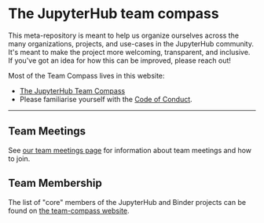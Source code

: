 # The JupyterHub team compass

This meta-repository is meant to help us organize ourselves across the many organizations,
projects, and use-cases in the JupyterHub community. It's meant to make the project more
welcoming, transparent, and inclusive. If you've got an idea for how this can be improved,
please reach out!

Most of the Team Compass lives in this website:

* [The JupyterHub Team Compass](http://jupyterhub-team-compass.readthedocs.io/)
* Please familiarise yourself with the [Code of Conduct](https://jupyter.org/governance/conduct/code_of_conduct.html).

---

## Team Meetings

See [our team meetings page](https://jupyterhub-team-compass.readthedocs.io/en/latest/meetings.html) for information about team meetings and how to join.

## Team Membership

The list of "core" members of the JupyterHub and Binder projects can be found on
[the team-compass website](https://jupyterhub-team-compass.readthedocs.io/en/latest/team.html).
